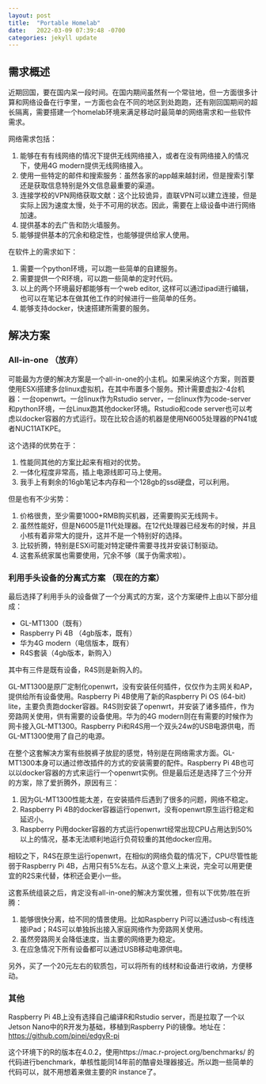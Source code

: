 ```yaml
---
layout: post
title:  "Portable Homelab"
date:   2022-03-09 07:39:48 -0700
categories: jekyll update
---
```


## 需求概述

近期回国，要在国内呆一段时间。在国内期间虽然有一个常驻地，但一方面很多计算和网络设备在行李里，一方面也会在不同的地区到处跑跑，还有刚回国期间的超长隔离，需要搭建一个homelab环境来满足移动时最简单的网络需求和一些软件需求。

网络需求包括：

1. 能够在有有线网络的情况下提供无线网络接入，或者在没有网络接入的情况下，使用4G modern提供无线网络接入。
2. 使用一些特定的邮件和搜索服务：虽然各家的app越来越封闭，但是搜索引擎还是获取信息特别是外文信息最重要的渠道。
3. 连接学校的VPN网络获取文献：这个比较诡异，直联VPN可以建立连接，但是实际上因为速度太慢，处于不可用的状态。因此，需要在上级设备中进行网络加速。
4. 提供基本的去广告和防火墙服务。
5. 能够提供基本的冗余和稳定性，也能够提供给家人使用。

在软件上的需求如下：

1. 需要一个python环境，可以跑一些简单的自建服务。
2. 需要提供一个R环境，可以跑一些简单的定时代码。
3. 以上的两个环境最好都能够有一个web editor, 这样可以通过ipad进行编辑，也可以在笔记本在做其他工作的时候进行一些简单的任务。
4. 能够支持docker，快速搭建所需要的服务。

## 解决方案

### All-in-one （放弃）

可能最为方便的解决方案是一个all-in-one的小主机。如果采纳这个方案，则首要使用ESXi搭建多台linux虚拟机，在其中布置多个服务。预计需要虚拟2-4台机器：一台openwrt。一台linux作为Rstudio server，一台linux作为code-server和python环境，一台Linux跑其他docker环境。Rstudio和code server也可以考虑以docker容器的方式运行。现在比较合适的机器是使用N6005处理器的PN41或者NUC11ATKPE。

这个选择的优势在于：

1. 性能同其他的方案比起来有相对的优势。
2. 一体化程度非常高，插上电源线即可马上使用。
3. 我手上有剩余的16gb笔记本内存和一个128gb的ssd硬盘，可以利用。

但是也有不少劣势：

1. 价格很贵，至少需要1000+RMB购买机器，还需要购买无线网卡。
2. 虽然性能好，但是N6005是11代处理器。在12代处理器已经发布的时候，并且小核有着非常大的提升，这并不是一个特别好的选择。
3. 比较折腾，特别是ESXi可能对特定硬件需要寻找并安装订制驱动。
4. 这套系统家属也需要使用，冗余不够（属于伪需求啦）。

### 利用手头设备的分离式方案 （现在的方案）

最后选择了利用手头的设备做了一个分离式的方案，这个方案硬件上由以下部分组成：

- GL-MT1300（既有）
- Raspberry Pi 4B （4gb版本，既有）
- 华为4G modern（电信版本，既有）
- R4S套装（4gb版本，新购入）

其中有三件是既有设备，R4S则是新购入的。

GL-MT1300是原厂定制化openwrt，没有安装任何插件，仅仅作为主网关和AP，提供给所有设备使用。Raspberry Pi 4B使用了新的Raspberry Pi OS (64-bit) lite，主要负责跑docker容器。R4S则安装了openwrt，并安装了诸多插件，作为旁路网关使用，供有需要的设备使用。华为的4G modern则在有需要的时候作为网卡接入GL-MT1300。Raspberry Pi和R4S用一个双头24w的USB电源供电，而GL-MT1300使用了自己的电源。

在整个这套解决方案有些脱裤子放屁的感觉，特别是在网络需求方面。GL-MT1300本身可以通过修改插件的方式的安装需要的配件。Raspberry Pi 4B也可以以docker容器的方式来运行一个openwrt实例。但是最后还是选择了三个分开的方案，除了爱折腾外，原因有三：

1. 因为GL-MT1300性能太差，在安装插件后遇到了很多的问题，网络不稳定。
2. Raspberry Pi 4B的docker容器运行openwrt，没有openwrt原生运行稳定和延迟小。
3. Raspberry Pi用docker容器的方式运行openwrt经常出现CPU占用达到50%以上的情况，基本无法顺利地运行负荷较重的其他docker应用。

相较之下，R4S在原生运行openwrt，在相似的网络负载的情况下，CPU尽管性能弱于Raspberry Pi 4B，占用只有5%左右。从这个意义上来说，完全可以用更便宜的R2S来代替，体积还会更小一些。

这套系统组装之后，肯定没有all-in-one的解决方案优雅，但有以下优势/胜在折腾：

1. 能够很快分离，给不同的情景使用。比如Raspberry Pi可以通过usb-c有线连接iPad；R4S可以单独拆出接入家庭网络作为旁路网关使用。
2. 虽然旁路网关会降低速度，当主要的网络更为稳定。
3. 在应急情况下所有设备都可以通过USB移动电源供电。

另外，买了一个20元左右的软质包，可以将所有的线材和设备进行收纳，方便移动。

### 其他

Raspberry Pi 4B上没有选择自己编译R和Rstudio server，而是拉取了一个以Jetson Nano中的R开发为基础，移植到Raspberry Pi的镜像。地址在：https://github.com/pinei/edgyR-pi 

这个环境下的R的版本在4.0.2，使用https://mac.r-project.org/benchmarks/ 的代码进行benchmark，单核性能同14年前的酷睿处理器接近。所以跑一些简单的代码可以，就不用想着来做主要的R instance了。
